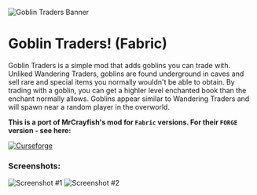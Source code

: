 ![Goblin Traders Banner](https://i.imgur.com/QBYPd7j.png)

# Goblin Traders! (Fabric)

Goblin Traders is a simple mod that adds goblins you can trade with. Unliked Wandering Traders, goblins are found underground in caves and sell rare and special items you normally wouldn't be able to obtain. By trading with a goblin, you can get a highler level enchanted book than the enchant normally allows. Goblins appear similar to Wandering Traders and will spawn near a random player in the overworld.

**This is a port of MrCrayfish's mod for `Fabric` versions. For their `FORGE` version - see here:**

[![Curseforge](http://cf.way2muchnoise.eu/full_goblin-traders_downloads.svg?badge_style=for_the_badge)](https://www.curseforge.com/minecraft/mc-mods/goblin-traders)
### Screenshots:
![Screenshot #1](https://i.imgur.com/XLaQqNj.png)
![Screenshot #2](https://i.imgur.com/w9zs8NC.png)